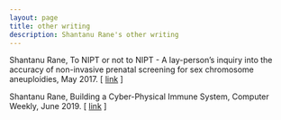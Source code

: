 ```yaml
---
layout: page
title: other writing
description: Shantanu Rane's other writing
---
```


Shantanu Rane, To NIPT or not to NIPT - A lay-person’s inquiry into the accuracy of non-invasive prenatal screening for sex chromosome aneuploidies, May 2017. [ [link](https://medium.com/@sdrane/to-nipt-or-not-to-nipt-864d20d34e58) ]

Shantanu Rane, Building a Cyber-Physical Immune System, Computer Weekly, June 2019. [ [link](https://www.computerweekly.com/opinion/Building-a-cyber-physical-immune-system) ]
